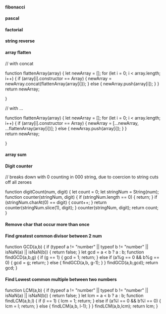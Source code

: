 

#### fibonacci

#### pascal

#### factorial

#### string reverse




#### array flatten

// with concat

function flattenArray(array) {
	let newArray = [];
	for (let i = 0; i < array.length; i++) {
		if (array[i].constructor == Array) {
			newArray = newArray.concat(flattenArray(array[i]));
		}
		else {
			newArray.push(array[i]);
		}
	}	
	return newArray;

}

// with ...

function flattenArray(array) {
	let newArray = [];
	for (let i = 0; i < array.length; i++) {
		if (array[i].constructor == Array) {
			newArray = [...newArray, ...flattenArray(array[i])];
		}
		else {
			newArray.push(array[i]);
		}
	}	
	return newArray;

}



#### array sum




#### Digit counter

// breaks down with 0 counting in 000 string, due to coercion to string cuts off all zeroes

function digitCount(num, digit) {
	let count = 0;
	let stringNum = String(num);
	function counter(stringNum, digit) {
		if (stringNum.length == 0) {
			return;
		}
		if (stringNum.charAt(0) == digit) {
			count++;
		}
		return counter(stringNum.slice(1), digit);
	}
	counter(stringNum, digit);
	return count;
}

#### Remove char that occur more than once




#### Find greatest common divisor between 2 num


function GCD(a,b) {
	if (typeof a != "number" || typeof b != "number" 
		|| isNaN(a) || isNaN(b)) {
		return false;
	}
	let gcd = a < b ? a : b;
	function findGCD(a,b,g) {
		if (g == 1) {
			gcd = 1;
			return;
		}
		else if (a%g == 0 && b%g == 0) {
			gcd = g;
			return;
		}
		else {
			findGCD(a,b, g-1);
		}
	}
	findGCD(a,b,gcd);
	return gcd;
}


#### Find Lowest common multiple between two numbers

function LCM(a,b) {
	if (typeof a != "number" || typeof b != "number" 
		|| isNaN(a) || isNaN(b)) {
		return false;
	}
	let lcm = a < b ? a : b;
	function findLCM(a,b,l) {
		if (l == 1) {
			lcm = 1;
			return;
		}
		else if (a%l == 0 && b%l == 0) {
			lcm = l;
			return;
		}
		else {
			findLCM(a,b, l-1);
		}
	}
	findLCM(a,b,lcm);
	return lcm;
}



